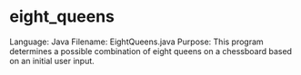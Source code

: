 eight_queens
============

Language: Java
Filename: EightQueens.java
Purpose: This program determines a possible combination of eight queens on a chessboard based on an initial user input.
